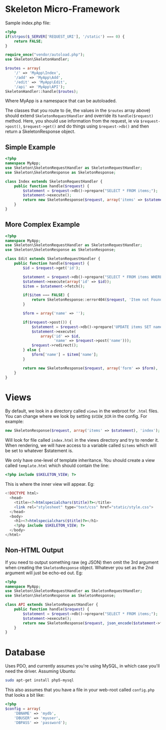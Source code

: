 Skeleton Micro-Framework
========================

Sample index.php file:
```php
<?php
if(strpos($_SERVER['REQUEST_URI'], '/static') === 0) {
	return FALSE;
}

require_once("vendor/autoload.php");
use Skeleton\SkeletonHandler;

$routes = array(
	'/' => 'MyApp\Index',
	'/add' => 'MyApp\Add',
	'/edit' => 'MyApp\Edit',
	'/api' => 'MyApp\API');
SkeletonHandler::handle($routes);
```

Where MyApp is a namespace that can be autoloaded.

The classes that you route to (ie, the values in the `$routes` array
above) should extend `SkeletonRequestHandler` and override its
`handle($request)` method. Here, you should use information from the
request, ie via `$request->post()`, `$request->get()` and do things
using `$request->db()` and then return a SkeletonResponse object.

Simple Example
--------------
```php
<?php
namespace MyApp;
use Skeleton\SkeletonRequestHandler as SkeletonRequestHandler;
use Skeleton\SkeletonResponse as SkeletonResponse;

class Index extends SkeletonRequestHandler {
	public function handle($request) {
		$statement = $request->db()->prepare("SELECT * FROM items;");
		$statement->execute();
		return new SkeletonResponse($request, array('items' => $statement), 'index');
	}
}
```

More Complex Example
--------------------
```php
<?php
namespace MyApp;
use Skeleton\SkeletonRequestHandler as SkeletonRequestHandler;
use Skeleton\SkeletonResponse as SkeletonResponse;

class Edit extends SkeletonRequestHandler {
	public function handle($request) {
		$id = $request->get('id');

		$statement = $request->db()->prepare("SELECT * FROM items WHERE id = :id;");
		$statement->execute(array('id' => $id));
		$item = $statement->fetch();

		if($item === FALSE) {
			return SkeletonResponse::error404($request, 'Item not Found');
		}

		$form = array('name' => '');

		if($request->post()) {
			$statement = $request->db()->prepare('UPDATE items SET name = :name WHERE id = :id;');
			$statement->execute(
				array('id' => $id,
				      'name' => $request->post('name')));
			$request->redirect();
		} else {
			$form['name'] = $item['name'];
		}

		return new SkeletonResponse($request, array('form' => $form), 'form');
	}
}
```

Views
=====

By default, we look in a directory called `views` in the webroot for
`.html` files. You can change where we look by setting `$VIEW_DIR` in
the config. For example:

```php
new SkeletonResponse($request, array('items' => $statement), 'index');
```

Will look for file called `index.html` in the views directory and try
to render it. When rendering, we will have access to a variable called
`$items` which will be set to whatever $statement is.

We only have one-level of template inheritance. You should create a view called `template.html` which should contain the line:

```php
<?php include $SKELETON_VIEW; ?>
```

This is where the inner view will appear. Eg:

```php
<!DOCTYPE html>
  <head>
    <title><?=htmlspecialchars($title)?></title>
    <link rel="stylesheet" type="text/css" href="static/style.css">
  </head>
  <body>
    <h1><?=htmlspecialchars($title)?></h1>
    <?php include $SKELETON_VIEW; ?>
  </body>
</html>
```

Non-HTML Output
---------------

If you need to output something raw (eg JSON) then omit the 3rd
argument when creating the `SkeletonResponse` object. Whatever you set
as the 2nd argument will just be echo-ed out. Eg:

```php
<?php
namespace MyApp;
use Skeleton\SkeletonRequestHandler as SkeletonRequestHandler;
use Skeleton\SkeletonResponse as SkeletonResponse;

class API extends SkeletonRequestHandler {
	public function handle($request) {
		$statement = $request->db()->prepare("SELECT * FROM items;");
		$statement->execute();
		return new SkeletonResponse($request, json_encode($statement->fetchAll()));
	}
}
```

Database
========

Uses PDO, and currently assumes you're using MySQL, in which case
you'll need the driver. Assuming Ubuntu:
```bash
sudo apt-get install php5-mysql
```

This also assumes that you have a file in your web-root called
`config.php` that looks a bit like:

```php
<?php
$config = array(
	'DBNAME' => 'mydb',
	'DBUSER' => 'myuser',
	'DBPASS' => 'password');
```
